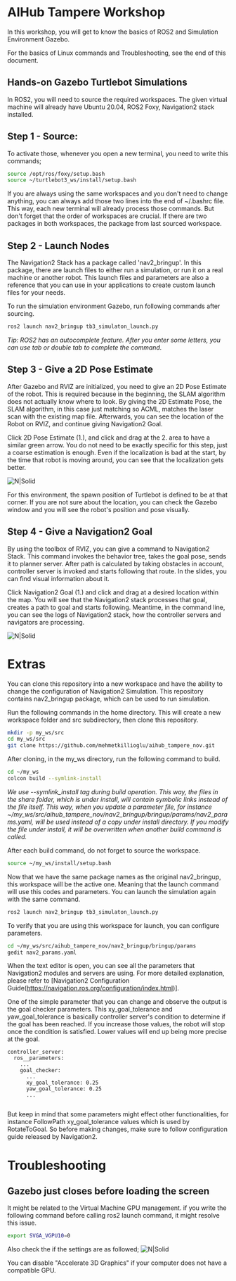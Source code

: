 # AIHub Tampere Workshop
In this workshop, you will get to know the basics of ROS2 and Simulation Environment Gazebo.

For the basics of Linux commands and Troubleshooting, see the end of this document.

## Hands-on Gazebo Turtlebot Simulations
In ROS2, you will need to source the required workspaces. The given virtual machine will already have Ubuntu 20.04, ROS2 Foxy, Navigation2 stack installed. 
## Step 1 - Source: 
To activate those, whenever you open a new terminal, you need to write this commands;
```sh
source /opt/ros/foxy/setup.bash
source ~/turtlebot3_ws/install/setup.bash

```
If you are always using the same workspaces and you don't need to change anything, you can always add those two lines into the end of ~/.bashrc file. This way, each new terminal will already process those commands. But don't forget that the order of workspaces are crucial. If there are two packages in both workspaces, the package from last sourced workspace. 
## Step 2 - Launch Nodes
The Navigation2 Stack has a package called 'nav2_bringup'. In this package, there are launch files to either run a simulation, or run it on a real machine or another robot. This launch files and parameters are also a reference that you can use in your applications to create custom launch files for your needs. 

To run the simulation environment Gazebo, run following commands after sourcing.
```sh
ros2 launch nav2_bringup tb3_simulaton_launch.py

```

_Tip: ROS2 has an autocomplete feature. After you enter some letters, you can use tab or double tab to complete the command._

## Step 3 - Give a 2D Pose Estimate
After Gazebo and RVIZ are initialized, you need to give an 2D Pose Estimate of the robot. This is required because in the beginning, the SLAM algorithm does not actually know where to look. By giving the 2D Estimate Pose, the SLAM algorithm, in this case just matching so ACML, matches the laser scan with the existing map file. Afterwards, you can see the location of the Robot on RVIZ, and continue giving Navigation2 Goal.

Click 2D Pose Estimate (1.), and click and drag at the 2. area to have a similar green arrow. You do not need to be exactly specific for this step, just a coarse estimation is enough. Even if the localization is bad at the start, by the time that robot is moving around, you can see that the localization gets better.

![N|Solid](./img/pose_estimate.png)

For this environment, the spawn position of Turtlebot is defined to be at that corner. If you are not sure about the location, you can check the Gazebo window and you will see the robot's position and pose visually. 

## Step 4 - Give a Navigation2 Goal
By using the toolbox of RVIZ, you can give a command to Navigation2 Stack. This command invokes the behavior tree, takes the goal pose, sends it to planner server. After path is calculated by taking obstacles in account, controller server is invoked and starts following that route. In the slides, you can find visual information about it.

Click Navigation2 Goal (1.) and click and drag at a desired location within the map. You will see that the Navigation2 stack processes that goal, creates a path to goal and starts following. Meantime, in the command line, you can see the logs of Navigation2 stack, how the controller servers and navigators are processing.

![N|Solid](./img/navigation_goal.png)


# Extras

You can clone this repository into a new workspace and have the ability to change the configuration of Navigation2 Simulation. This repository contains nav2_bringup package, which can be used to run simulation.

Run the following commands in the home directory. This will create a new workspace folder and src subdirectory, then clone this repository.
```sh
mkdir -p my_ws/src
cd my_ws/src
git clone https://github.com/mehmetkillioglu/aihub_tampere_nov.git

```

After cloning, in the my_ws directory, run the following command to build.
```sh
cd ~/my_ws
colcon build --symlink-install

```
_We use --symlink_install tag during build operation. This way, the files in the share folder, which is under install, will contain symbolic links instead of the file itself. This way, when you update a parameter file, for instance ~/my_ws/src/aihub_tampere_nov/nav2_bringup/bringup/params/nav2_params.yaml, will be used instead of a copy under install directory. If you modify the file under install, it will be overwritten when another build command is called._

After each build command, do not forget to source the workspace.
```sh
source ~/my_ws/install/setup.bash

```

Now that we have the same package names as the original nav2_bringup, this workspace will be the active one. Meaning that the launch command will use this codes and parameters. You can launch the simulation again with the same command.

```sh
ros2 launch nav2_bringup tb3_simulaton_launch.py

```

To verify that you are using this workspace for launch, you can configure parameters.

```sh
cd ~/my_ws/src/aihub_tampere_nov/nav2_bringup/bringup/params
gedit nav2_params.yaml

```

When the text editor is open, you can see all the parameters that Navigation2 modules and servers are using. For more detailed explanation, please refer to [Navigation2 Configuration Guide(https://navigation.ros.org/configuration/index.html)].

One of the simple parameter that you can change and observe the output is the goal checker parameters. This xy_goal_tolerance and yaw_goal_tolerance is basically controller server's condition to determine if the goal has been reached. If you increase those values, the robot will stop once the condition is satisfied. Lower values will end up being more precise at the goal.

```
controller_server:
  ros__parameters:
    ...
    goal_checker:
      ...
      xy_goal_tolerance: 0.25
      yaw_goal_tolerance: 0.25
      ...
      
```

But keep in mind that some parameters might effect other functionalities, for instance FollowPath xy_goal_tolerance values which is used by RotateToGoal. So before making changes, make sure to follow configuration guide released by Navigation2.  



# Troubleshooting

## Gazebo just closes before loading the screen
It might be related to the Virtual Machine GPU management. if you write the following command before calling ros2 launch command, it might resolve this issue.
```sh
export SVGA_VGPU10=0
```

Also check the if the settings are as followed; 
![N|Solid](./img/gpu_settings.png)

You can disable "Accelerate 3D Graphics" if your computer does not have a compatible GPU. 
